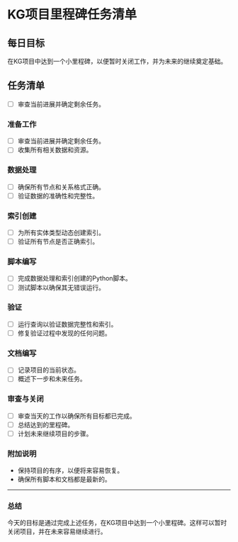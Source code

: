 # KG项目里程碑任务清单

## 每日目标
在KG项目中达到一个小里程碑，以便暂时关闭工作，并为未来的继续奠定基础。

## 任务清单
- [ ] 审查当前进展并确定剩余任务。

### 准备工作
- [ ] 审查当前进展并确定剩余任务。
- [ ] 收集所有相关数据和资源。

### 数据处理
- [ ] 确保所有节点和关系格式正确。
- [ ] 验证数据的准确性和完整性。

### 索引创建
- [ ] 为所有实体类型动态创建索引。
- [ ] 验证所有节点是否正确索引。

### 脚本编写
- [ ] 完成数据处理和索引创建的Python脚本。
- [ ] 测试脚本以确保其无错误运行。

### 验证
- [ ] 运行查询以验证数据完整性和索引。
- [ ] 修复验证过程中发现的任何问题。

### 文档编写
- [ ] 记录项目的当前状态。
- [ ] 概述下一步和未来任务。

### 审查与关闭
- [ ] 审查当天的工作以确保所有目标都已完成。
- [ ] 总结达到的里程碑。
- [ ] 计划未来继续项目的步骤。

### 附加说明
- 保持项目的有序，以便将来容易恢复。
- 确保所有脚本和文档都是最新的。

---

### 总结
今天的目标是通过完成上述任务，在KG项目中达到一个小里程碑。这样可以暂时关闭项目，并在未来容易继续进行。
